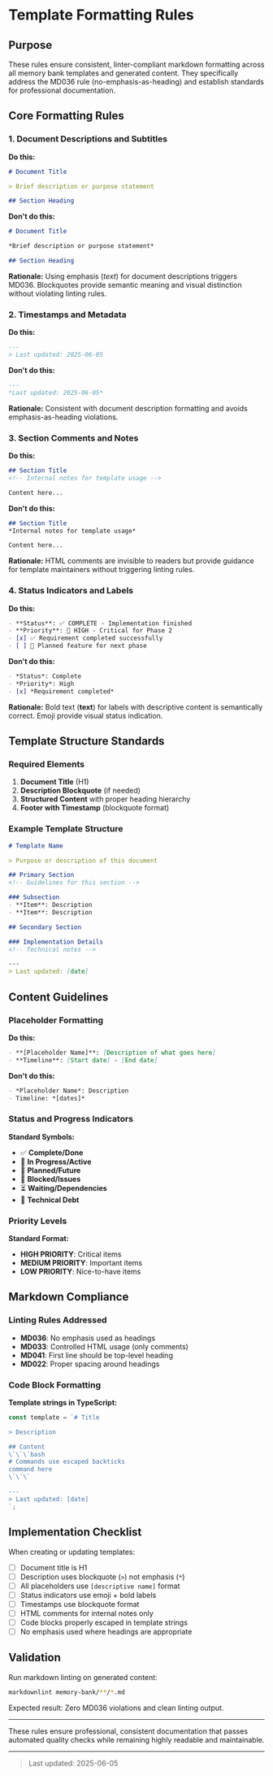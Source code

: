 # Template Formatting Rules

## Purpose

These rules ensure consistent, linter-compliant markdown formatting across all memory bank templates and generated content. They specifically address the MD036 rule (no-emphasis-as-heading) and establish standards for professional documentation.

## Core Formatting Rules

### 1. Document Descriptions and Subtitles

**Do this:**

```markdown
# Document Title

> Brief description or purpose statement

## Section Heading
```

**Don't do this:**

```markdown
# Document Title

*Brief description or purpose statement*

## Section Heading
```

**Rationale:** Using emphasis (*text*) for document descriptions triggers MD036. Blockquotes provide semantic meaning and visual distinction without violating linting rules.

### 2. Timestamps and Metadata

**Do this:**

```markdown
---
> Last updated: 2025-06-05
```

**Don't do this:**

```markdown
---
*Last updated: 2025-06-05*
```

**Rationale:** Consistent with document description formatting and avoids emphasis-as-heading violations.

### 3. Section Comments and Notes

**Do this:**

```markdown
## Section Title
<!-- Internal notes for template usage -->

Content here...
```

**Don't do this:**

```markdown
## Section Title
*Internal notes for template usage*

Content here...
```

**Rationale:** HTML comments are invisible to readers but provide guidance for template maintainers without triggering linting rules.

### 4. Status Indicators and Labels

**Do this:**

```markdown
- **Status**: ✅ COMPLETE - Implementation finished
- **Priority**: 🔄 HIGH - Critical for Phase 2
- [x] ✅ Requirement completed successfully
- [ ] 📅 Planned feature for next phase
```

**Don't do this:**

```markdown
- *Status*: Complete
- *Priority*: High
- [x] *Requirement completed*
```

**Rationale:** Bold text (**text**) for labels with descriptive content is semantically correct. Emoji provide visual status indication.

## Template Structure Standards

### Required Elements

1. **Document Title** (H1)
2. **Description Blockquote** (if needed)
3. **Structured Content** with proper heading hierarchy
4. **Footer with Timestamp** (blockquote format)

### Example Template Structure

```markdown
# Template Name

> Purpose or description of this document

## Primary Section
<!-- Guidelines for this section -->

### Subsection
- **Item**: Description
- **Item**: Description

## Secondary Section

### Implementation Details
<!-- Technical notes -->

---
> Last updated: [date]
```

## Content Guidelines

### Placeholder Formatting

**Do this:**

```markdown
- **[Placeholder Name]**: [Description of what goes here]
- **Timeline**: [Start date] - [End date]
```

**Don't do this:**

```markdown
- *Placeholder Name*: Description
- Timeline: *[dates]*
```

### Status and Progress Indicators

**Standard Symbols:**

- ✅ **Complete/Done**
- 🔄 **In Progress/Active**
- 📅 **Planned/Future**
- 🚫 **Blocked/Issues**
- ⏳ **Waiting/Dependencies**
- 🔧 **Technical Debt**

### Priority Levels

**Standard Format:**

- **HIGH PRIORITY**: Critical items
- **MEDIUM PRIORITY**: Important items
- **LOW PRIORITY**: Nice-to-have items

## Markdown Compliance

### Linting Rules Addressed

- **MD036**: No emphasis used as headings
- **MD033**: Controlled HTML usage (only comments)
- **MD041**: First line should be top-level heading
- **MD022**: Proper spacing around headings

### Code Block Formatting

**Template strings in TypeScript:**

```typescript
const template = `# Title

> Description

## Content
\`\`\`bash
# Commands use escaped backticks
command here
\`\`\`

---
> Last updated: [date]
`;
```

## Implementation Checklist

When creating or updating templates:

- [ ] Document title is H1
- [ ] Description uses blockquote (`>`) not emphasis (`*`)
- [ ] All placeholders use `[descriptive name]` format
- [ ] Status indicators use emoji + bold labels
- [ ] Timestamps use blockquote format
- [ ] HTML comments for internal notes only
- [ ] Code blocks properly escaped in template strings
- [ ] No emphasis used where headings are appropriate

## Validation

Run markdown linting on generated content:

```bash
markdownlint memory-bank/**/*.md
```

Expected result: Zero MD036 violations and clean linting output.

---

These rules ensure professional, consistent documentation that passes automated quality checks while remaining highly readable and maintainable.

---
> Last updated: 2025-06-05
